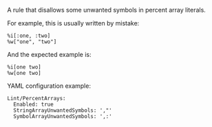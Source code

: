 A rule that disallows some unwanted symbols in percent array literals.

For example, this is usually written by mistake:

```
%i[:one, :two]
%w["one", "two"]
```

And the expected example is:

```
%i[one two]
%w[one two]
```

YAML configuration example:

```
Lint/PercentArrays:
  Enabled: true
  StringArrayUnwantedSymbols: ',"'
  SymbolArrayUnwantedSymbols: ',:'
```
